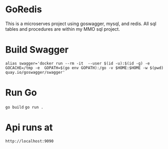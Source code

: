 # GoRedis
This is a microserves project using goswagger, mysql, and redis. All sql tables and procedures are within my MMO sql project.

# Build Swagger
```alias swagger='docker run --rm -it  --user $(id -u):$(id -g) -e GOCACHE=/tmp -e  GOPATH=$(go env GOPATH):/go -v $HOME:$HOME -w $(pwd) quay.io/goswagger/swagger'```

# Run Go
`go build`
`go run .`

# Api runs at
`http://localhost:9090` 
